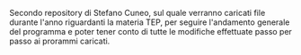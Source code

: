 Secondo repository di Stefano Cuneo, sul quale verranno caricati file durante l'anno riguardanti la materia TEP, per seguire l'andamento generale del programma e poter tener conto di tutte le modifiche effettuate passo per passo ai prorammi caricati.
